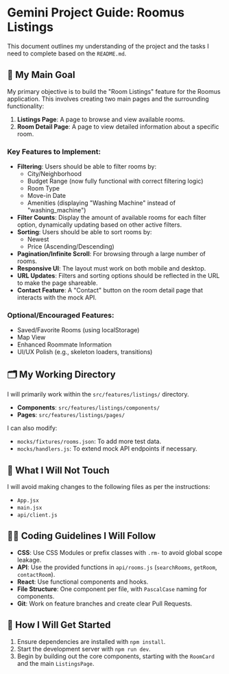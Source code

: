 # Gemini Project Guide: Roomus Listings

This document outlines my understanding of the project and the tasks I need to complete based on the `README.md`.

## 🎯 My Main Goal

My primary objective is to build the "Room Listings" feature for the Roomus application. This involves creating two main pages and the surrounding functionality:

1.  **Listings Page**: A page to browse and view available rooms.
2.  **Room Detail Page**: A page to view detailed information about a specific room.

### Key Features to Implement:

*   **Filtering**: Users should be able to filter rooms by:
    *   City/Neighborhood
    *   Budget Range (now fully functional with correct filtering logic)
    *   Room Type
    *   Move-in Date
    *   Amenities (displaying "Washing Machine" instead of "washing_machine")
*   **Filter Counts**: Display the amount of available rooms for each filter option, dynamically updating based on other active filters.
*   **Sorting**: Users should be able to sort rooms by:
    *   Newest
    *   Price (Ascending/Descending)
*   **Pagination/Infinite Scroll**: For browsing through a large number of rooms.
*   **Responsive UI**: The layout must work on both mobile and desktop.
*   **URL Updates**: Filters and sorting options should be reflected in the URL to make the page shareable.
*   **Contact Feature**: A "Contact" button on the room detail page that interacts with the mock API.

### Optional/Encouraged Features:

*   Saved/Favorite Rooms (using localStorage)
*   Map View
*   Enhanced Roommate Information
*   UI/UX Polish (e.g., skeleton loaders, transitions)

## 🗂 My Working Directory

I will primarily work within the `src/features/listings/` directory.

*   **Components**: `src/features/listings/components/`
*   **Pages**: `src/features/listings/pages/`

I can also modify:

*   `mocks/fixtures/rooms.json`: To add more test data.
*   `mocks/handlers.js`: To extend mock API endpoints if necessary.

## 🚫 What I Will Not Touch

I will avoid making changes to the following files as per the instructions:

*   `App.jsx`
*   `main.jsx`
*   `api/client.js`

## 🧑‍💻 Coding Guidelines I Will Follow

*   **CSS**: Use CSS Modules or prefix classes with `.rm-` to avoid global scope leakage.
*   **API**: Use the provided functions in `api/rooms.js` (`searchRooms`, `getRoom`, `contactRoom`).
*   **React**: Use functional components and hooks.
*   **File Structure**: One component per file, with `PascalCase` naming for components.
*   **Git**: Work on feature branches and create clear Pull Requests.

## 🚀 How I Will Get Started

1.  Ensure dependencies are installed with `npm install`.
2.  Start the development server with `npm run dev`.
3.  Begin by building out the core components, starting with the `RoomCard` and the main `ListingsPage`.
